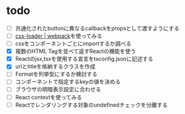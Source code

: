 # todo

- [ ] 共通化されたbuttonに異なるcallbackをpropsとして渡すようにする
- [ ] [css-loader | webpack](https://v4.webpack.js.org/loaders/css-loader/)を使ってみる
- [ ] cssをコンポーネントごとにimportするか調べる
- [x] 複数のHTML Tagを並べて返すReactの機能を使う
- [x] Reactのjsx,tsxを使用する宣言をtsconfig.jsonに記述する
- [x] urlとtitleを格納するクラスを作成
- [ ] Formatを列挙型にするか検討する
- [ ] コンポーネントで指定するkeyの値を決める
- [ ] ブラウザの明暗表示設定に合わせる
- [ ] React contextを使ってみる
- [ ] Reactでレンダリングする対象のundefinedチェックを分離する